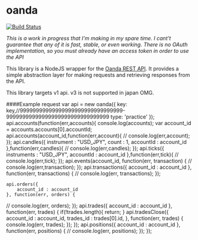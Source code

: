 # oanda

[![Build Status](https://travis-ci.org/flagpoonage/node-oanda.svg?branch=master)](https://travis-ci.org/flagpoonage/node-oanda)

*This is a work in progress that I'm making in my spare time. I cant't guarantee that any of it is fast, stable, or even working. There is no OAuth implementation, so you must already have an access token in order to use the API*

This library is a NodeJS wrapper for the [Oanda REST API](http://developer.oanda.com/rest-live/introduction/). It provides a simple abstraction layer for making requests and retrieving responses from the API.

This library targets v1 api. v3 is not supported in japan OMG.

####Example request
var api = new oanda({
	key: key,//99999999999999999999999999999999-99999999999999999999999999999999
	type: 'practice'
});
api.accounts(function(err,accounts){
	console.log(accounts);
	var account_id = accounts.accounts[0].accountId;
	api.accounts(account_id,function(err,account){
//		console.log(err,account);
	});
	api.candles({
		instrument : "USD_JPY",
		count : 1,
		accountId : account_id
	},function(err,candles){
//		console.log(err,candles);
	});
	api.ticks({
		instruments : "USD_JPY",
		accountId : account_id
	},function(err,tick){
//		console.log(err,tick);
	});
	api.events(account_id, function(err, transaction) {
//		console.log(err,transaction);
	});
	api.transactions({
		account_id : account_id
	}, function(err, transactions) {
//		console.log(err, transactions);
	});

	api.orders({
		account_id : account_id
	}, function(err, orders) {
//		console.log(err, orders);
	});
	api.trades({
		account_id : account_id
	}, function(err, trades) {
		if(!trades.length){
			return;
		}
		api.tradesClose({
			account_id : account_id,
			trades_id : trades[0].id,
		}, function(err, trades) {
			console.log(err, trades);
		});
	});
	api.positions({
		account_id : account_id
	}, function(err, positions) {
//		console.log(err, positions);
	});
});

